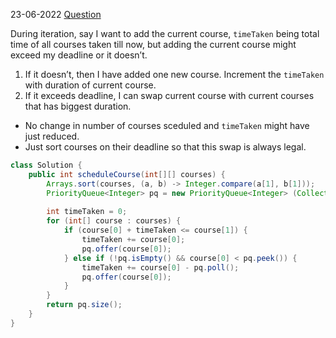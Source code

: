 23-06-2022
[Question](https://leetcode.com/problems/course-schedule-iii/)

During iteration, say I want to add the current course, `timeTaken` being total time of all courses taken till now, but adding the current course might exceed my deadline or it doesn’t.

1. If it doesn’t, then I have added one new course. Increment the `timeTaken` with duration of current course.
2. If it exceeds deadline, I can swap current course with current courses that has biggest duration.
* No change in number of courses sceduled and `timeTaken` might have just reduced.
* Just sort courses on their deadline so that this swap is always legal.
```java
class Solution {
    public int scheduleCourse(int[][] courses) {
        Arrays.sort(courses, (a, b) -> Integer.compare(a[1], b[1]));
        PriorityQueue<Integer> pq = new PriorityQueue<Integer> (Collections.reverseOrder());
        
        int timeTaken = 0;
        for (int[] course : courses) {
            if (course[0] + timeTaken <= course[1]) {
                timeTaken += course[0];
                pq.offer(course[0]);
            } else if (!pq.isEmpty() && course[0] < pq.peek()) {
                timeTaken += course[0] - pq.poll();
                pq.offer(course[0]);
            }
        }
        return pq.size();
    }
}
```
